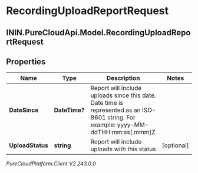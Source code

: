 # RecordingUploadReportRequest

## ININ.PureCloudApi.Model.RecordingUploadReportRequest

## Properties

|Name | Type | Description | Notes|
|------------ | ------------- | ------------- | -------------|
| **DateSince** | **DateTime?** | Report will include uploads since this date. Date time is represented as an ISO-8601 string. For example: yyyy-MM-ddTHH:mm:ss[.mmm]Z | |
| **UploadStatus** | **string** | Report will include uploads with this status | [optional] |



_PureCloudPlatform.Client.V2 243.0.0_
